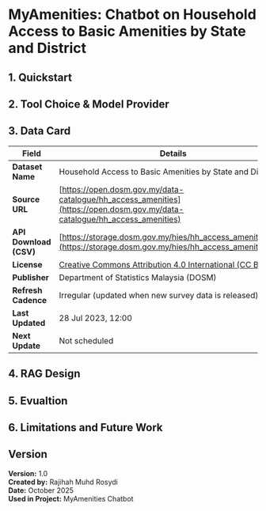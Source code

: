 # MyAmenities: Chatbot on Household Access to Basic Amenities by State and District

## 1. Quickstart


## 2. Tool Choice & Model Provider


## 3. Data Card
| Field | Details |
|-------|----------|
| **Dataset Name** | Household Access to Basic Amenities by State and District |
| **Source URL** | [https://open.dosm.gov.my/data-catalogue/hh_access_amenities](https://open.dosm.gov.my/data-catalogue/hh_access_amenities) |
| **API Download (CSV)** | [https://storage.dosm.gov.my/hies/hh_access_amenities.csv](https://storage.dosm.gov.my/hies/hh_access_amenities.csv) |
| **License** | [Creative Commons Attribution 4.0 International (CC BY 4.0)](https://creativecommons.org/licenses/by/4.0/) |
| **Publisher** | Department of Statistics Malaysia (DOSM) |
| **Refresh Cadence** | Irregular (updated when new survey data is released) |
| **Last Updated** | 28 Jul 2023, 12:00 |
| **Next Update** | Not scheduled |

## 4. RAG Design

## 5. Evualtion

## 6. Limitations and Future Work

## Version
**Version:** 1.0  
**Created by:** Rajihah Muhd Rosydi  
**Date:** October 2025  
**Used in Project:** MyAmenities Chatbot  
